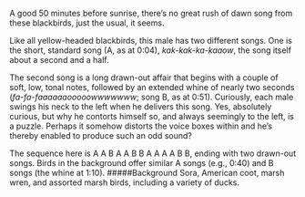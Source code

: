 A good 50 minutes before sunrise, there’s no great rush of dawn song from these blackbirds, just the usual, it seems.

Like all yellow-headed blackbirds, this male has two different songs. One is the short, standard song (A, as at 0:04), _kak-kak-ka-kaaow_, the song itself about a second and a half.

The second song is a long drawn-out affair that begins with a couple of soft, low, tonal notes, followed by an extended whine of nearly two seconds (_fa-fa-faaaaaaooooowwwwwww_; song B, as at 0:51). Curiously, each male swings his neck to the left when he delivers this song. Yes, absolutely curious, but why he contorts himself so, and always seemingly to the left, is a puzzle. Perhaps it somehow distorts the voice boxes within and he’s thereby enabled to produce such an odd sound? 

 The sequence here is A A B A A B B A A A A B B, ending with two drawn-out songs. Birds in the background offer similar A songs (e.g., 0:40) and B songs (the whine at 1:10).
#####Background
Sora, American coot, marsh wren, and assorted marsh birds, including a variety of ducks. 
